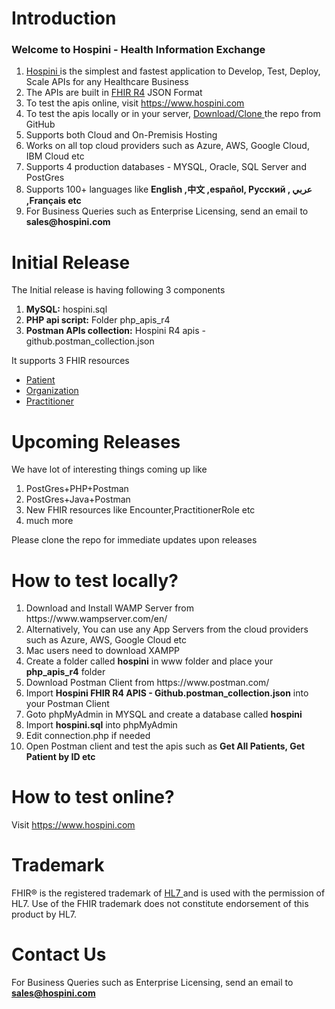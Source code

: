 # Introduction
<h3> Welcome to Hospini - Health Information Exchange </h3>
<ol>
  <li>  <a href = 'https://hospini.com/' target='_blank'> Hospini </a>  is the simplest and fastest application to Develop, Test, Deploy, Scale APIs for any Healthcare Business </li>
  <li> The APIs are built in <a href = 'https://www.hl7.org/fhir/' target='_blank'> FHIR R4</a> JSON Format </li>
  <li> To test the apis online, visit <a href = 'https://www.hospini.com' target='_blank'> https://www.hospini.com </a>   </li>
  <li> To test the apis locally or in your server, <a href = 'https://github.com/hospini-hie/fhir-r4-apis' target='_blank'> Download/Clone </a> the repo from GitHub </li>
  <li> Supports both Cloud and On-Premisis Hosting </li>
  <li> Works on all top cloud providers such as Azure, AWS, Google Cloud, IBM Cloud etc</li>
  <li> Supports 4 production databases - MYSQL, Oracle, SQL Server and PostGres </li>
  <li> Supports 100+ languages like <b> English ,中文 ,español, Русский , عربي ,Français etc </b> </li>
  <li> For Business Queries such as Enterprise Licensing,  send an email to <b>sales@hospini.com </b></li>
</ol>

# Initial Release
The Initial release is having following 3 components
<ol> 
  <li> <b>MySQL:</b> hospini.sql </li> 
  <li> <b>PHP api script:</b>  Folder php_apis_r4 </li> 
  <li> <b>Postman APIs collection:</b> Hospini R4 apis - github.postman_collection.json  </li> 
</ol> 
 
It supports 3 FHIR resources  <br>
<ul> 
  <li> <a href = 'https://build.fhir.org/patient.html' target='_blank'> Patient </a> </li>  
  <li> <a href = 'https://build.fhir.org/organization.html' target='_blank'> Organization </a> </li> 
   <li> <a href = 'https://build.fhir.org/practitioner.html' target='_blank'> Practitioner </a> </li> 
</ul>

# Upcoming Releases

We have lot of interesting things coming up like 

<ol> 
  <li> PostGres+PHP+Postman </li> 
  <li> PostGres+Java+Postman </li> 
  <li> New FHIR resources like Encounter,PractitionerRole etc</li> 
  <li> much more </li> 
</ol> 

Please clone the repo for immediate updates upon releases

# How to test locally?
<ol> 
  <li> Download and Install WAMP Server from https://www.wampserver.com/en/ </li> 
  <li> Alternatively, You can use any App Servers from the cloud providers such as Azure, AWS, Google Cloud etc </li>
  <li> Mac users need to download XAMPP </li>
  <li> Create a folder called <b>hospini</b> in www folder and place your <b>php_apis_r4</b>  folder</li> 
  <li> Download Postman Client from https://www.postman.com/  </li> 
  <li> Import <b>Hospini FHIR R4 APIS -  Github.postman_collection.json</b> into your Postman Client </li> 
  <li> Goto phpMyAdmin in MYSQL and create a database called <b>hospini</b> </li> 
  <li> Import <b>hospini.sql</b> into phpMyAdmin </li>
  <li> Edit connection.php if needed </li>
  <li> Open Postman client and test the apis such as <b>Get All Patients, Get Patient by ID etc</b> </li>  
</ol>  

# How to test online?
Visit <a href = 'https://www.hospini.com' target='_blank'> https://www.hospini.com </a>

# Trademark
FHIR® is the registered trademark of <a href = 'https://www.hl7.org/' target='_blank'> HL7 </a> and is used with the permission of HL7. Use of the FHIR trademark does not constitute endorsement of this product by HL7.
# Contact Us

For Business Queries such as Enterprise Licensing,   send an email to <b>sales@hospini.com
